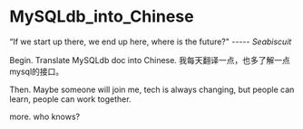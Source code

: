 MySQLdb_into_Chinese
====================

“If we start up there, we end up here, where is the future?"  ----- *Seabiscuit*


Begin. Translate MySQLdb doc into Chinese.  我每天翻译一点，也多了解一点mysql的接口。

Then. Maybe someone will join me, tech is always changing, but people can learn, people can work together.

more. who knows?
